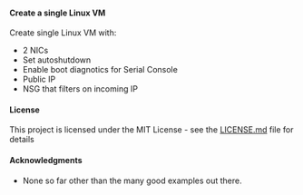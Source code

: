 #### Create a single Linux VM

Create single Linux VM with:

* 2 NICs
* Set autoshutdown
* Enable boot diagnotics for Serial Console
* Public IP
* NSG that filters on incoming IP

#### License

This project is licensed under the MIT License - see the [LICENSE.md](LICENSE.md) file for details

#### Acknowledgments

* None so far other than the many good examples out there.